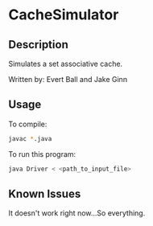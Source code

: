 # CacheSimulator

## Description

Simulates a set associative cache.

Written by: Evert Ball and Jake Ginn

## Usage

To compile:

```bash
javac *.java
```

To run this program:

```bash
java Driver < <path_to_input_file>
```


## Known Issues

It doesn't work right now...So everything.
